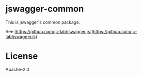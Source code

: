 # jswagger-common

This is jswagger's common package.

See [https://github.com/jc-lab/jswagger.js](https://github.com/jc-lab/jswagger.js).

# License
Apache-2.0
